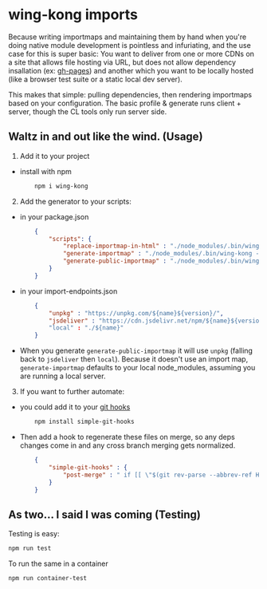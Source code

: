 wing-kong imports
=================

Because writing importmaps and maintaining them by hand when you're doing native module development is pointless and infuriating, and the use case for this is super basic: You want to deliver from one or more CDNs on a site that allows file hosting via URL, but does not allow dependency insallation (ex: [gh-pages](https://docs.github.com/en/pages/getting-started-with-github-pages/creating-a-github-pages-site)) and another which you want to be locally hosted (like a browser test suite or a static local dev server).

This makes that simple: pulling dependencies, then rendering importmaps based on your configuration. The basic profile & generate runs client + server, though the CL tools only run server side.

**Waltz in and out like the wind.** (Usage)
-------------------------------------------

1) Add it to your project

- install with npm 
    ```bash
        npm i wing-kong
    ```

2) Add the generator to your scripts:

- in your package.json

    ```json
        {
            "scripts": {
                "replace-importmap-in-html" : "./node_modules/.bin/wing-kong -o ./index.html",
                "generate-importmap" : "./node_modules/.bin/wing-kong -o ./importmap.json",
                "generate-public-importmap" : "./node_modules/.bin/wing-kong -o ./importmap.json -i import-endpoints.json"
            }
        }
    ```
    
- in your import-endpoints.json
    
    ```json
        {
            "unpkg" : "https://unpkg.com/${name}${version}/",
            "jsdeliver" : "https://cdn.jsdelivr.net/npm/${name}${version}/"
            "local" : "./${name}"
        }
    ```
    
- When you generate `generate-public-importmap` it will use `unpkg` (falling back to `jsdeliver` then `local`). Because it doesn't use an import map, `generate-importmap` defaults to your local node_modules, assuming you are running a local server.

3) If you want to further automate: 

- you could add it to your [git hooks](https://github.com/toplenboren/simple-git-hooks/)

    ```bash
        npm install simple-git-hooks
    ```
    
- Then add a hook to regenerate these files on merge, so any deps changes come in and any cross branch merging gets normalized.

    ```json
        {
            "simple-git-hooks" : {
                "post-merge" : " if [[ \"$(git rev-parse --abbrev-ref HEAD)\" == \"gh-pages\" ]]; then npm run generate-public-importmap; else npm run generate-importmap; fi"
            }
        }
    ```

**As two... I said I was coming** (Testing)
-------------------------------------------
Testing is easy:

```bash
npm run test
```

To run the same in a container

```bash
npm run container-test
```